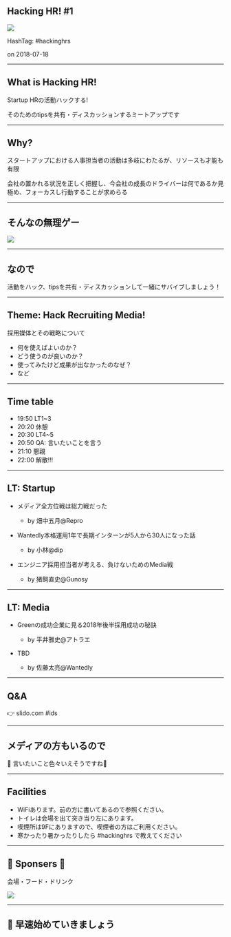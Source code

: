 ## Hacking HR! #1

![](/assets/images/hacking-hr-banner.png)

HashTag: #hackinghrs

on 2018-07-18

---

## What is Hacking HR!

Startup HRの活動ハックする!

そのためのtipsを共有・ディスカッションするミートアップです

---

## Why?

スタートアップにおける人事担当者の活動は多岐にわたるが、リソースも才能も有限

会社の置かれる状況を正しく把握し、今会社の成長のドライバーは何であるか見極め、フォーカスし行動することが求めらる

---

## そんなの無理ゲー

![](/meetups/1/oh.png)

---

## なので

活動をハック、tipsを共有・ディスカッションして一緒にサバイブしましょう！

---

## Theme: Hack Recruiting Media!

採用媒体とその戦略について

- 何を使えばよいのか？
- どう使うのが良いのか？
- 使ってみたけど成果が出なかったのなぜ？
- など

---

## Time table

- 19:50 LT1~3
- 20:20 休憩
- 20:30 LT4~5
- 20:50 QA: 言いたいことを言う
- 21:10 懇親
- 22:00 解散!!!

---

## LT: Startup

- メディア全方位戦は総力戦だった
  - by 畑中五月@Repro

- Wantedly本格運用1年で長期インターンが5人から30人になった話
  - by 小林@dip

- エンジニア採用担当者が考える、負けないためのMedia戦
  - by 猪飼直史@Gunosy

---

## LT: Media

- Greenの成功企業に見る2018年後半採用成功の秘訣
  - by 平井雅史@アトラエ

- TBD
  - by 佐藤太亮@Wantedly

---

## Q&A

👉 slido.com #ids

---

## メディアの方もいるので

👻 言いたいこと色々いえそうですね👻

---

## Facilities

- WiFiあります。前の方に書いてあるので参照ください。
- トイレは会場を出て突き当り左にあります。
- 喫煙所は9Fにありますので、喫煙者の方はご利用ください。
- 寒かったり暑かったりしたら #hackinghrs で教えてください

---

## 🎉 Sponsers 👏

会場・フード・ドリンク

![](/assets/images/sponsers/repro-logo-colored.png)

---

## 📢 早速始めていきましょう

